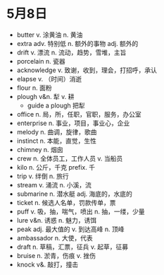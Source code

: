 # 5月8日

- butter v. 涂黄油 n. 黄油
- extra adv. 特别低 n. 额外的事物 adj. 额外的
- drift v. 漂流 n. 流动，趋势，雪堆，主旨
- porcelain n. 瓷器
- acknowledge v. 致谢，收到，理会，打招呼，承认
- elapse v. （时间）消逝
- flour n. 面粉
- plough v&n. 犁 v. 耕
  - guide a plough 把犁
- office n. 局，所，任职，官职，服务，办公室
- enterprise n. 事业，项目，事业心，企业
- melody n. 曲调，旋律，歌曲
- instinct n. 本能，直觉，生性
- chimney n. 烟囱
- crew n. 全体员工，工作人员 v. 当船员
- kilo n. 公斤，千克 prefix. 千
- trip v. 绊倒 n. 旅行
- stream v. 涌流 n. 小溪，流
- submarine n. 潜水艇 adj. 海底的，水底的
- ticket n. 候选人名单，罚款传单，票
- puff v. 吸，抽，喘气，喷出 n. 抽，一缕，少量
- lure v&n. 诱惑 n. 魅力，诱饵
- peak adj. 最大值的 v. 到达高峰 n. 顶峰
- ambassador n. 大使，代表
- draft n. 草稿，汇票，征兵 v. 起草，征募
- bruise n. 淤青，伤痕 v. 挫伤
- knock v&. 敲打，撞击
